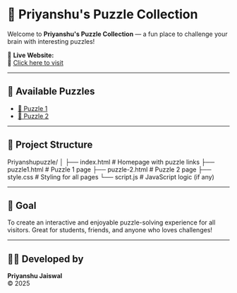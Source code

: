 

# 🧩 Priyanshu's Puzzle Collection

Welcome to **Priyanshu's Puzzle Collection** — a fun place to challenge your brain with interesting puzzles!

🚀 **Live Website:**  
🔗 [Click here to visit](https://priyanshujaiswal8298.github.io/Priyanshupuzzle/)

---

## 🧠 Available Puzzles

- [🧠 Puzzle 1](https://priyanshujaiswal8298.github.io/Priyanshupuzzle/puzzle1.html)
- [🧠 Puzzle 2](https://priyanshujaiswal8298.github.io/Priyanshupuzzle/puzzle-2.html)

---

## 📂 Project Structure

Priyanshupuzzle/ │ ├── index.html         # Homepage with puzzle links ├── puzzle1.html       # Puzzle 1 page ├── puzzle-2.html      # Puzzle 2 page ├── style.css          # Styling for all pages └── script.js          # JavaScript logic (if any)

---

## 🎯 Goal

To create an interactive and enjoyable puzzle-solving experience for all visitors. Great for students, friends, and anyone who loves challenges!

---

## 👨‍💻 Developed by

**Priyanshu Jaiswal**  
© 2025



